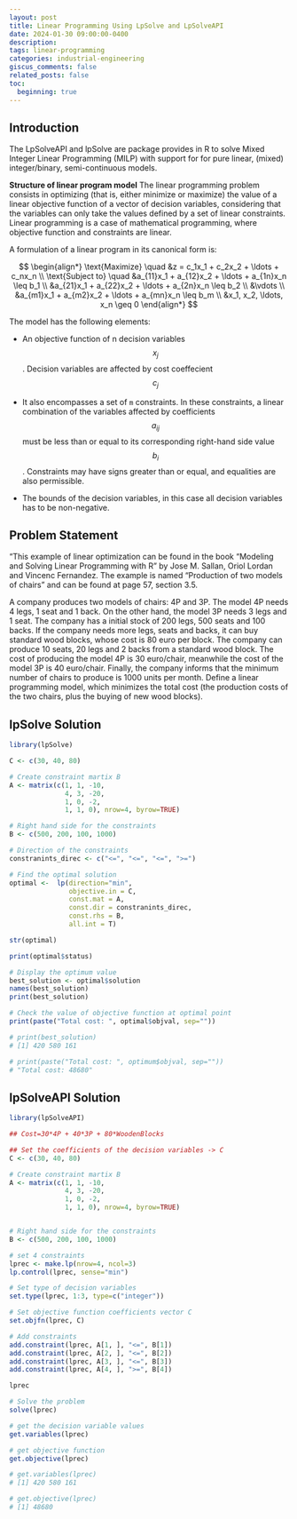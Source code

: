 ```yaml
---
layout: post
title: Linear Programming Using LpSolve and LpSolveAPI
date: 2024-01-30 09:00:00-0400
description:
tags: linear-programming
categories: industrial-engineering
giscus_comments: false
related_posts: false
toc:
  beginning: true
---
```


## Introduction

The LpSolveAPI and lpSolve are package provides in R to solve Mixed Integer Linear Programming (MILP) with support for for pure linear, (mixed) integer/binary, semi-continuous models.

**Structure of linear program model**
The linear programming problem consists in optimizing (that is, either minimize or maximize) the value of a linear objective function of a vector of decision variables, considering that the variables can only take the values defined by a set of linear constraints. Linear programming is a case of mathematical programming, where objective function and constraints are linear.

A formulation of a linear program in its canonical form is:

$$
\begin{align*}
\text{Maximize} \quad &z = c_1x_1 + c_2x_2 + \ldots + c_nx_n \\
\text{Subject to} \quad &a_{11}x_1 + a_{12}x_2 + \ldots + a_{1n}x_n \leq b_1 \\
&a_{21}x_1 + a_{22}x_2 + \ldots + a_{2n}x_n \leq b_2 \\
&\vdots \\
&a_{m1}x_1 + a_{m2}x_2 + \ldots + a_{mn}x_n \leq b_m \\
&x_1, x_2, \ldots, x_n \geq 0
\end{align*}
$$

The model has the following elements:

- An objective function of n decision variables $$x_j$$. Decision variables are affected by cost coeffecient $$c_j$$

- It also encompasses a set of `m` constraints. In these constraints, a linear combination of the variables affected by coefficients $$a_{ij}$$ must be less than or equal to its corresponding right-hand side value $$b_i$$. Constraints may have signs greater than or equal, and equalities are also permissible.

- The bounds of the decision variables, in this case all decision variables has to be non-negative.

## Problem Statement

“This example of linear optimization can be found in the book “Modeling and Solving Linear Programming with R” by Jose M. Sallan, Oriol Lordan and Vincenc Fernandez. The example is named “Production of two models of chairs” and can be found at page 57, section 3.5.

A company produces two models of chairs: 4P and 3P. The model 4P needs 4 legs, 1 seat and 1 back. On the other hand, the model 3P needs 3 legs and 1 seat. The company has a initial stock of 200 legs, 500 seats and 100 backs. If the company needs more legs, seats and backs, it can buy standard wood blocks, whose cost is 80 euro per block. The company can produce 10 seats, 20 legs and 2 backs from a standard wood block. The cost of producing the model 4P is 30 euro/chair, meanwhile the cost of the model 3P is 40 euro/chair. Finally, the company informs that the minimum number of chairs to produce is 1000 units per month. Define a linear programming model, which minimizes the total cost (the production costs of the two chairs, plus the buying of new wood blocks).

## lpSolve Solution

```r
library(lpSolve)

C <- c(30, 40, 80)

# Create constraint martix B
A <- matrix(c(1, 1, -10,
              4, 3, -20,
              1, 0, -2,
              1, 1, 0), nrow=4, byrow=TRUE)

# Right hand side for the constraints
B <- c(500, 200, 100, 1000)

# Direction of the constraints
constranints_direc <- c("<=", "<=", "<=", ">=")

# Find the optimal solution
optimal <-  lp(direction="min",
               objective.in = C,
               const.mat = A,
               const.dir = constranints_direc,
               const.rhs = B,
               all.int = T)

str(optimal)

print(optimal$status)

# Display the optimum value
best_solution <- optimal$solution
names(best_solution)
print(best_solution)

# Check the value of objective function at optimal point
print(paste("Total cost: ", optimal$objval, sep=""))

# print(best_solution)
# [1] 420 580 161

# print(paste("Total cost: ", optimum$objval, sep=""))
# "Total cost: 48680"
```

## lpSolveAPI Solution

```r
library(lpSolveAPI)

## Cost=30*4P + 40*3P + 80*WoodenBlocks

## Set the coefficients of the decision variables -> C
C <- c(30, 40, 80)

# Create constraint martix B
A <- matrix(c(1, 1, -10,
              4, 3, -20,
              1, 0, -2,
              1, 1, 0), nrow=4, byrow=TRUE)


# Right hand side for the constraints
B <- c(500, 200, 100, 1000)

# set 4 constraints
lprec <- make.lp(nrow=4, ncol=3)
lp.control(lprec, sense="min")

# Set type of decision variables
set.type(lprec, 1:3, type=c("integer"))

# Set objective function coefficients vector C
set.objfn(lprec, C)

# Add constraints
add.constraint(lprec, A[1, ], "<=", B[1])
add.constraint(lprec, A[2, ], "<=", B[2])
add.constraint(lprec, A[3, ], "<=", B[3])
add.constraint(lprec, A[4, ], ">=", B[4])

lprec

# Solve the problem
solve(lprec)

# get the decision variable values
get.variables(lprec)

# get objective function
get.objective(lprec)

# get.variables(lprec)
# [1] 420 580 161

# get.objective(lprec)
# [1] 48680
```
